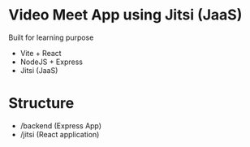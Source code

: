 # Video Meet App using Jitsi (JaaS)

Built for learning purpose

- Vite + React
- NodeJS + Express
- Jitsi (JaaS)

# Structure

- /backend (Express App)
- /jitsi (React application)
